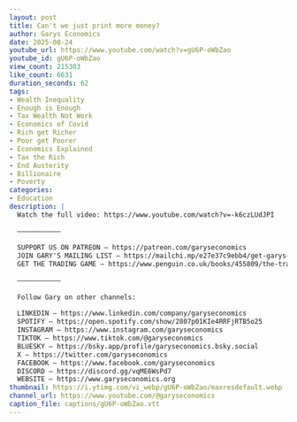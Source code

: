 ```yaml
---
layout: post
title: Can't we just print more money?
author: Garys Economics
date: 2025-08-24
youtube_url: https://www.youtube.com/watch?v=gU6P-oWbZao
youtube_id: gU6P-oWbZao
view_count: 215303
like_count: 6631
duration_seconds: 62
tags:
- Wealth Inequality
- Enough is Enough
- Tax Wealth Not Work
- Economics of Covid
- Rich get Richer
- Poor get Poorer
- Economics Explained
- Tax the Rich
- End Austerity
- Billionaire
- Poverty
categories:
- Education
description: |
  Watch the full video: https://www.youtube.com/watch?v=-k6czLUdJPI 
  
  –––––––––––
  
  SUPPORT US ON PATREON – https://patreon.com/garyseconomics
  JOIN GARY'S MAILING LIST – https://mailchi.mp/e27e37c9ebb4/get-garys-new-newsletter
  GET THE TRADING GAME – https://www.penguin.co.uk/books/455809/the-trading-game-by-stevenson-gary/9781802062731 
  
  –––––––––––
  
  Follow Gary on other channels:
  
  LINKEDIN – https://www.linkedin.com/company/garyseconomics
  SPOTIFY – https://open.spotify.com/show/2807p01KIe4RRFjRTB5o25
  INSTAGRAM – https://www.instagram.com/garyseconomics
  TIKTOK – https://www.tiktok.com/@garyseconomics
  BLUESKY – https://bsky.app/profile/garyseconomics.bsky.social
  X – https://twitter.com/garyseconomics
  FACEBOOK – https://www.facebook.com/garyseconomics
  DISCORD – https://discord.gg/vqME6WsPd7
  WEBSITE – https://www.garyseconomics.org
thumbnail: https://i.ytimg.com/vi_webp/gU6P-oWbZao/maxresdefault.webp
channel_url: https://www.youtube.com/@garyseconomics
caption_file: captions/gU6P-oWbZao.vtt
---
```

